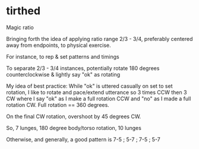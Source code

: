 # tirthed
Magic ratio

Bringing forth the idea of applying ratio range 2/3 - 3/4, preferably centered away from endpoints, to physical exercise.

For instance, to rep & set patterns and timings 

To separate 2/3 - 3/4 instances, potentially rotate 180 degrees counterclockwise & lightly say "ok" as rotating

My idea of best practice: While "ok" is uttered casually on set to set rotation, I like to rotate and pace/extend utterance so 3 times CCW then 3 CW where I say "ok" as I make a full rotation CCW and "no" as I made a full rotation CW. Full rotation == 360 degrees. 

On the final CW rotation, overshoot by 45 degrees CW. 

So, 7 lunges, 180 degree body/torso rotation, 10 lunges

Otherwise, and generally, a good pattern is 7-5 ; 5-7 ; 7-5 ; 5-7
